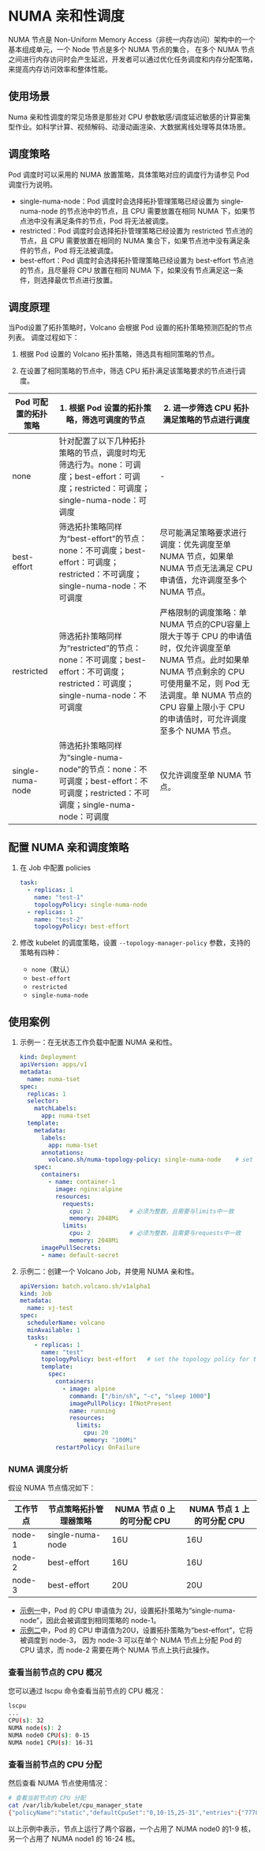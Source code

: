 # NUMA 亲和性调度

NUMA 节点是 Non-Uniform Memory Access（非统一内存访问）架构中的一个基本组成单元，一个 Node 节点是多个 NUMA 节点的集合，
在多个 NUMA 节点之间进行内存访问时会产生延迟，开发者可以通过优化任务调度和内存分配策略，来提高内存访问效率和整体性能。

## 使用场景

Numa 亲和性调度的常见场景是那些对 CPU 参数敏感/调度延迟敏感的计算密集型作业。如科学计算、视频解码、动漫动画渲染、大数据离线处理等具体场景。

## 调度策略

Pod 调度时可以采用的 NUMA 放置策略，具体策略对应的调度行为请参见 Pod 调度行为说明。

- single-numa-node：Pod 调度时会选择拓扑管理策略已经设置为 single-numa-node 的节点池中的节点，且 CPU 需要放置在相同 NUMA 下，如果节点池中没有满足条件的节点，Pod 将无法被调度。
- restricted：Pod 调度时会选择拓扑管理策略已经设置为 restricted 节点池的节点，且 CPU 需要放置在相同的 NUMA 集合下，如果节点池中没有满足条件的节点，Pod 将无法被调度。
- best-effort：Pod 调度时会选择拓扑管理策略已经设置为 best-effort 节点池的节点，且尽量将 CPU 放置在相同 NUMA 下，如果没有节点满足这一条件，则选择最优节点进行放置。

## 调度原理

当Pod设置了拓扑策略时，Volcano 会根据 Pod 设置的拓扑策略预测匹配的节点列表。
调度过程如下：

1. 根据 Pod 设置的 Volcano 拓扑策略，筛选具有相同策略的节点。
  
2. 在设置了相同策略的节点中，筛选 CPU 拓扑满足该策略要求的节点进行调度。

| Pod 可配置的拓扑策略 | 1. 根据 Pod 设置的拓扑策略，筛选可调度的节点 | 2. 进一步筛选 CPU 拓扑满足策略的节点进行调度 |
|------------------|----------------------------------------|-----------------------------------------|
| none             | 针对配置了以下几种拓扑策略的节点，调度时均无筛选行为。none：可调度；best-effort：可调度；restricted：可调度；single-numa-node：可调度 | - |
| best-effort      | 筛选拓扑策略同样为“best-effort”的节点：none：不可调度；best-effort：可调度；restricted：不可调度；single-numa-node：不可调度 | 尽可能满足策略要求进行调度：优先调度至单 NUMA 节点，如果单 NUMA 节点无法满足 CPU 申请值，允许调度至多个 NUMA 节点。|
| restricted       | 筛选拓扑策略同样为“restricted”的节点：none：不可调度；best-effort：不可调度；restricted：可调度；single-numa-node：不可调度 | 严格限制的调度策略：单 NUMA 节点的CPU容量上限大于等于 CPU 的申请值时，仅允许调度至单 NUMA 节点。此时如果单 NUMA 节点剩余的 CPU 可使用量不足，则 Pod 无法调度。单 NUMA 节点的 CPU 容量上限小于 CPU 的申请值时，可允许调度至多个 NUMA 节点。 |
| single-numa-node | 筛选拓扑策略同样为“single-numa-node”的节点：none：不可调度；best-effort：不可调度；restricted：不可调度；single-numa-node：可调度 | 仅允许调度至单 NUMA 节点。|

## 配置 NUMA 亲和调度策略

1. 在 Job 中配置 policies

    ```yaml 
    task: 
      - replicas: 1 
        name: "test-1" 
        topologyPolicy: single-numa-node 
      - replicas: 1 
        name: "test-2" 
        topologyPolicy: best-effort 
    ```

2. 修改 kubelet 的调度策略，设置 `--topology-manager-policy` 参数，支持的策略有四种：
  
    - `none`（默认）
    - `best-effort`
    - `restricted`
    - `single-numa-node`


## 使用案例

1. 示例一：在无状态工作负载中配置 NUMA 亲和性。 <a id="eg1" />

    ```yaml  
    kind: Deployment  
    apiVersion: apps/v1  
    metadata:  
      name: numa-tset  
    spec:  
      replicas: 1  
      selector:  
        matchLabels:  
          app: numa-tset  
      template:  
        metadata:  
          labels:  
            app: numa-tset  
          annotations:  
            volcano.sh/numa-topology-policy: single-numa-node    # set the topology policy  
        spec:  
          containers:  
            - name: container-1  
              image: nginx:alpine  
              resources:  
                requests:  
                  cpu: 2           # 必须为整数，且需要与limits中一致  
                  memory: 2048Mi  
                limits:  
                  cpu: 2           # 必须为整数，且需要与requests中一致  
                  memory: 2048Mi  
          imagePullSecrets:  
          - name: default-secret
    ```

2. 示例二：创建一个 Volcano Job，并使用 NUMA 亲和性。<a id="eg2" />

    ```yaml  
    apiVersion: batch.volcano.sh/v1alpha1  
    kind: Job  
    metadata:  
      name: vj-test  
    spec:  
      schedulerName: volcano  
      minAvailable: 1  
      tasks:  
        - replicas: 1  
          name: "test"  
          topologyPolicy: best-effort   # set the topology policy for task  
          template:  
            spec:  
              containers:  
                - image: alpine  
                  command: ["/bin/sh", "-c", "sleep 1000"]  
                  imagePullPolicy: IfNotPresent  
                  name: running  
                  resources:  
                    limits:  
                      cpu: 20  
                      memory: "100Mi"  
              restartPolicy: OnFailure
    ```

### NUMA 调度分析

假设 NUMA 节点情况如下：

| 工作节点 | 节点策略拓扑管理器策略 | NUMA 节点 0 上的可分配 CPU | NUMA 节点 1 上的可分配 CPU |
|--------|------------------|---------------------|---------------------|
| node-1 | single-numa-node | 16U                 | 16U                 |
| node-2 | best-effort      | 16U                 | 16U                 |
| node-3 | best-effort      | 20U                 | 20U                 |

- [示例一](#eg1)中，Pod 的 CPU 申请值为 2U，设置拓扑策略为“single-numa-node”，因此会被调度到相同策略的 node-1。
- [示例二](#eg2)中，Pod 的 CPU 申请值为20U，设置拓扑策略为“best-effort”，它将被调度到 node-3，
  因为 node-3 可以在单个 NUMA 节点上分配 Pod 的 CPU 请求，而 node-2 需要在两个 NUMA 节点上执行此操作。

### 查看当前节点的 CPU 概况 

您可以通过 lscpu 命令查看当前节点的 CPU 概况：

```sh 
lscpu 
... 
CPU(s): 32 
NUMA node(s): 2 
NUMA node0 CPU(s): 0-15 
NUMA node1 CPU(s): 16-31
```

### 查看当前节点的 CPU 分配  
  
然后查看 NUMA 节点使用情况：

```sh
# 查看当前节点的 CPU 分配
cat /var/lib/kubelet/cpu_manager_state
{"policyName":"static","defaultCpuSet":"0,10-15,25-31","entries":{"777870b5-c64f-42f5-9296-688b9dc212ba":{"container-1":"16-24"},"fb15e10a-b6a5-4aaa-8fcd-76c1aa64e6fd":{"container-1":"1-9"}},"checksum":318470969}
```

以上示例中表示，节点上运行了两个容器，一个占用了 NUMA node0 的1-9 核，另一个占用了 NUMA node1 的 16-24 核。
